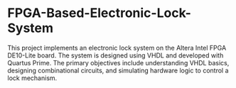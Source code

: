 # FPGA-Based-Electronic-Lock-System
This project implements an electronic lock system on the Altera Intel FPGA DE10-Lite board. The system is designed using VHDL and developed with Quartus Prime. The primary objectives include understanding VHDL basics, designing combinational circuits, and simulating hardware logic to control a lock mechanism.

